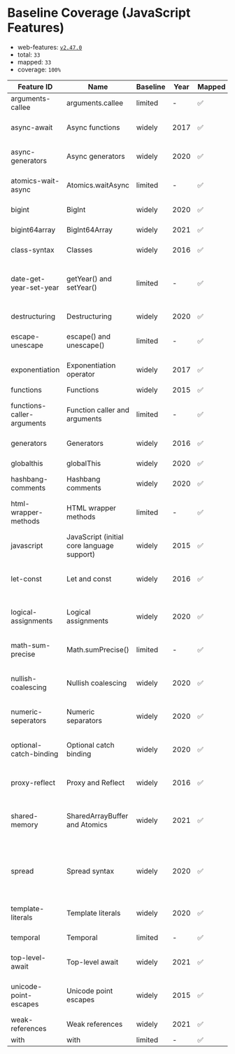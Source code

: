 <!--
  @fileoverview Coverage report generated by scripts/generate-coverage.mjs
  THIS FILE IS AUTOGENERATED. DO NOT EDIT DIRECTLY.
-->
# Baseline Coverage (JavaScript Features)

- web-features: [`v2.47.0`](https://github.com/web-platform-dx/web-features/releases/tag/v2.47.0)
- total: `33`
- mapped: `33`
- coverage: `100%`

| Feature ID | Name | Baseline | Year | Mapped | Delegates |
| --- | --- | --- | --- | --- | --- |
| arguments-callee | arguments.callee | limited | - | ✅ | core:no-caller |
| async-await | Async functions | widely | 2017 | ✅ | es-x:no-async-functions |
| async-generators | Async generators | widely | 2020 | ✅ | es-x:no-async-iteration |
| atomics-wait-async | Atomics.waitAsync | limited | - | ✅ | es-x:no-atomics-waitasync |
| bigint | BigInt | widely | 2020 | ✅ | es-x:no-bigint |
| bigint64array | BigInt64Array | widely | 2021 | ✅ | self:no-bigint64array |
| class-syntax | Classes | widely | 2016 | ✅ | es-x:no-classes |
| date-get-year-set-year | getYear() and setYear() | limited | - | ✅ | es-x:no-date-prototype-getyear-setyear |
| destructuring | Destructuring | widely | 2020 | ✅ | es-x:no-destructuring |
| escape-unescape | escape() and unescape() | limited | - | ✅ | es-x:no-escape-unescape |
| exponentiation | Exponentiation operator | widely | 2017 | ✅ | es-x:no-exponential-operators |
| functions | Functions | widely | 2015 | ✅ | - |
| functions-caller-arguments | Function caller and arguments | limited | - | ✅ | self:no-function-caller-arguments |
| generators | Generators | widely | 2016 | ✅ | es-x:no-generators |
| globalthis | globalThis | widely | 2020 | ✅ | es-x:no-global-this |
| hashbang-comments | Hashbang comments | widely | 2020 | ✅ | es-x:no-hashbang |
| html-wrapper-methods | HTML wrapper methods | limited | - | ✅ | es-x:no-string-create-html-methods |
| javascript | JavaScript (initial core language support) | widely | 2015 | ✅ | - |
| let-const | Let and const | widely | 2016 | ✅ | es-x:no-block-scoped-variables |
| logical-assignments | Logical assignments | widely | 2020 | ✅ | es-x:no-logical-assignment-operators |
| math-sum-precise | Math.sumPrecise() | limited | - | ✅ | self:no-math-sum-precise |
| nullish-coalescing | Nullish coalescing | widely | 2020 | ✅ | es-x:no-nullish-coalescing-operators |
| numeric-seperators | Numeric separators | widely | 2020 | ✅ | es-x:no-numeric-separators |
| optional-catch-binding | Optional catch binding | widely | 2020 | ✅ | es-x:no-optional-catch-binding |
| proxy-reflect | Proxy and Reflect | widely | 2016 | ✅ | es-x:no-proxy, es-x:no-reflect |
| shared-memory | SharedArrayBuffer and Atomics | widely | 2021 | ✅ | es-x:no-shared-array-buffer, es-x:no-atomics |
| spread | Spread syntax | widely | 2020 | ✅ | es-x:no-spread-elements, es-x:no-rest-spread-properties |
| template-literals | Template literals | widely | 2020 | ✅ | es-x:no-template-literals |
| temporal | Temporal | limited | - | ✅ | self:no-temporal |
| top-level-await | Top-level await | widely | 2021 | ✅ | es-x:no-top-level-await |
| unicode-point-escapes | Unicode point escapes | widely | 2015 | ✅ | es-x:no-unicode-codepoint-escapes |
| weak-references | Weak references | widely | 2021 | ✅ | es-x:no-weakrefs |
| with | with | limited | - | ✅ | core:no-with |
